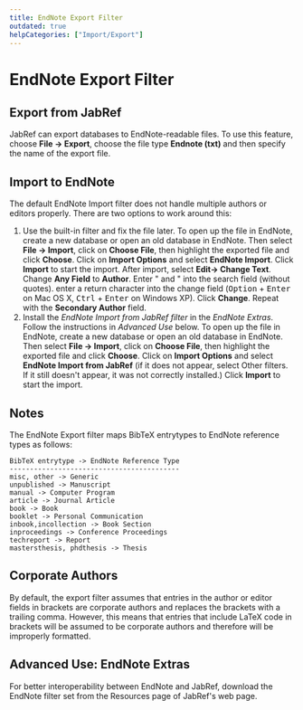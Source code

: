 ```yaml
---
title: EndNote Export Filter
outdated: true
helpCategories: ["Import/Export"]
---
```


# EndNote Export Filter

## Export from JabRef

JabRef can export databases to EndNote-readable files. To use this feature, choose **File → Export**, choose the file type **Endnote (txt)** and then specify the name of the export file.

## Import to EndNote

The default EndNote Import filter does not handle multiple authors or editors properly. There are two options to work around this:

1.  Use the built-in filter and fix the file later. To open up the file in EndNote, create a new database or open an old database in EndNote. Then select **File → Import**, click on **Choose File**, then highlight the exported file and click **Choose**. Click on **Import Options** and select **EndNote Import**. Click **Import** to start the import. After import, select **Edit→ Change Text**. Change **Any Field** to **Author**. Enter " and " into the search field (without quotes). enter a return character into the change field (<kbd>Option</kbd> + <kbd>Enter</kbd> on Mac OS X, <kbd>Ctrl</kbd> + <kbd>Enter</kbd> on Windows XP). Click **Change**. Repeat with the **Secondary Author** field.
2.  Install the *EndNote Import from JabRef filter* in the *EndNote Extras*. Follow the instructions in *Advanced Use* below. To open up the file in EndNote, create a new database or open an old database in EndNote. Then select **File → Import**, click on **Choose File**, then highlight the exported file and click **Choose**. Click on **Import Options** and select **EndNote Import from JabRef** (if it does not appear, select Other filters. If it still doesn't appear, it was not correctly installed.) Click **Import** to start the import.

## Notes

The EndNote Export filter maps BibTeX entrytypes to EndNote reference types as follows:

    BibTeX entrytype -> EndNote Reference Type
    ------------------------------------------
    misc, other -> Generic
    unpublished -> Manuscript
    manual -> Computer Program
    article -> Journal Article
    book -> Book
    booklet -> Personal Communication
    inbook,incollection -> Book Section
    inproceedings -> Conference Proceedings
    techreport -> Report
    mastersthesis, phdthesis -> Thesis

## Corporate Authors

By default, the export filter assumes that entries in the author or editor fields in brackets are corporate authors and replaces the brackets with a trailing comma. However, this means that entries that include LaTeX code in brackets will be assumed to be corporate authors and therefore will be improperly formatted.

## Advanced Use: EndNote Extras

For better interoperability between EndNote and JabRef, download the EndNote filter set from the Resources page of JabRef's web page.
